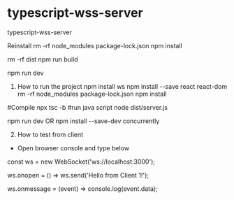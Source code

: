 # typescript-wss-server
typescript-wss-server

Reinstall
rm -rf node_modules package-lock.json
npm install

rm -rf dist
npm run build

npm run dev


1. How to run the project
npm install ws
npm install --save react react-dom
rm -rf node_modules package-lock.json
npm install

#Compile 
npx tsc -b
#run java script
node dist/server.js

npm run dev
OR
npm install --save-dev concurrently

2. How to test from client

- Open browser console and type below

const ws = new WebSocket('ws://localhost:3000');

ws.onopen = () => ws.send('Hello from Client 1!');

ws.onmessage = (event) => console.log(event.data);
